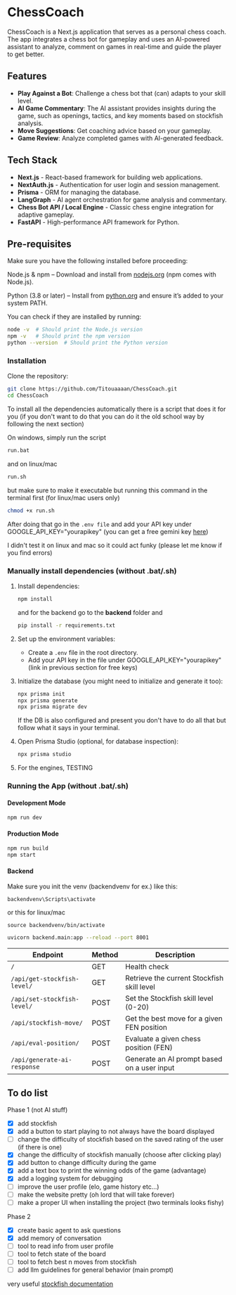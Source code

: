 # ChessCoach

ChessCoach is a Next.js application that serves as a personal chess coach. The app integrates a chess bot for gameplay and uses an AI-powered assistant to analyze, comment on games in real-time and guide the player to get better. 

## Features

- **Play Against a Bot**: Challenge a chess bot that (can) adapts to your skill level.
- **AI Game Commentary**: The AI assistant provides insights during the game, such as openings, tactics, and key moments based on stockfish analysis.
- **Move Suggestions**: Get coaching advice based on your gameplay.
- **Game Review**: Analyze completed games with AI-generated feedback.

## Tech Stack

- **Next.js** - React-based framework for building web applications.
- **NextAuth.js** - Authentication for user login and session management.
- **Prisma** - ORM for managing the database.
- **LangGraph** - AI agent orchestration for game analysis and commentary.
- **Chess Bot API / Local Engine** - Classic chess engine integration for adaptive gameplay.
- **FastAPI** - High-performance API framework for Python.

## Pre-requisites

Make sure you have the following installed before proceeding:

Node.js & npm – Download and install from [nodejs.org](https://nodejs.org/en) (npm comes with Node.js).

Python (3.8 or later) – Install from [python.org](https://www.python.org/) and ensure it’s added to your system PATH.

You can check if they are installed by running:
```sh
node -v  # Should print the Node.js version
npm -v   # Should print the npm version
python --version  # Should print the Python version
```

### Installation

Clone the repository:
   ```sh
   git clone https://github.com/Titouaaaan/ChessCoach.git
   cd ChessCoach
   ```

To install all the dependencies automatically there is a script that does it for you (if you don't want to do that you can do it the old school way by following the next section)

On windows, simply run the script
```sh
run.bat
```

and on linux/mac
```sh
run.sh
```
but make sure to make it executable but running this command in the terminal first (for linux/mac users only)
```sh
chmod +x run.sh
```

After doing that go in the ```.env file``` and add your API key under GOOGLE_API_KEY="yourapikey" (you can get a free gemini key [here](https://ai.google.dev/gemini-api))

I didn't test it on linux and mac so it could act funky (please let me know if you find errors)

### Manually install dependencies (without .bat/.sh)
1. Install dependencies:
   ```sh
   npm install
   ```
   and for the backend go to the **backend** folder  and 
   ```sh
   pip install -r requirements.txt
   ```

2. Set up the environment variables:
   - Create a `.env` file in the root directory.
   - Add your API key in the file under GOOGLE_API_KEY="yourapikey" (link in previous section for free keys)

3. Initialize the database (you might need to initialize and generate it too):
   ```sh
   npx prisma init
   npx prisma generate
   npx prisma migrate dev
   ```
   If the DB is also configured and present you don't have to do all that but follow what it says in your terminal.

4. Open Prisma Studio (optional, for database inspection):
   ```sh
   npx prisma studio
   ```

5. For the engines, TESTING 

### Running the App (without .bat/.sh)

#### Development Mode
```sh
npm run dev
```

#### Production Mode
```sh
npm run build
npm start
```

#### Backend
Make sure you init the venv (backendvenv for ex.) like this:
```
backendvenv\Scripts\activate
```
or this for linux/mac
```
source backendvenv/bin/activate
```

```sh
uvicorn backend.main:app --reload --port 8001
```

| Endpoint                     | Method | Description                                  |
|------------------------------|--------|----------------------------------------------|
| `/`                          | GET    | Health check                                |
| `/api/get-stockfish-level/`  | GET    | Retrieve the current Stockfish skill level  |
| `/api/set-stockfish-level/`  | POST   | Set the Stockfish skill level (0-20)       |
| `/api/stockfish-move/`       | POST   | Get the best move for a given FEN position |
| `/api/eval-position/`        | POST   | Evaluate a given chess position (FEN)      |
| `/api/generate-ai-response`  | POST   | Generate an AI prompt based on a user input |

## To do list

Phase 1 (not AI stuff)
- [x] add stockfish
- [x] add a button to start playing to not always have the board displayed
- [ ] change the difficulty of stockfish based on the saved rating of the user (if there is one)
- [x] change the difficulty of stockfish manually (choose after clicking play)
- [x] add button to change difficulty during the game
- [x] add a text box to print the winning odds of the game (advantage)
- [x] add a logging system for debugging 
- [ ] improve the user profile (elo, game history etc...)
- [ ] make the website pretty (oh lord that will take forever)
- [ ] make a proper UI when installing the project (two terminals looks fishy)

Phase 2 
- [x] create basic agent to ask questions
- [x] add memory of conversation
- [ ] tool to read info from user profile
- [ ] tool to fetch state of the board
- [ ] tool to fetch best n moves from stockfish 
- [ ] add llm guidelines for general behavior (main prompt)

very useful [stockfish documentation](https://python-chess.readthedocs.io/en/latest/engine.html)
